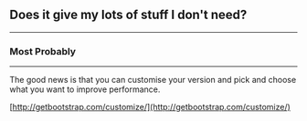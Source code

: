 ##  Does it give my lots of stuff I don't need?

- - -

### Most Probably

- - -

The good news is that you can customise your version and pick and choose what you want to improve performance.


[http://getbootstrap.com/customize/](http://getbootstrap.com/customize/)
